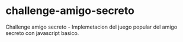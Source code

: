 # challenge-amigo-secreto
 Challenge amigo secreto - Implemetacion del juego popular del amigo secreto con javascript basico.
